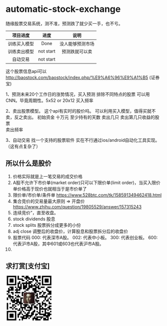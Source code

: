 # automatic-stock-exchange
随缘股票交易系统，测不准，预测跌了就少买一手，也不亏。


|项目进度|进度|说明|
| :-: | :-: | :-: |
| 训练买入模型 | Done | 没人能够预测市场 |
| 训练卖出模型 | not start |预测跌就可以卖|
| 自动交易 | not start ||

这个股票信息api可以 http://baostock.com/baostock/index.php/%E9%A6%96%E9%A1%B5 (证券宝)

1、预测未来20个工作日的涨势情况，买入预测
排除不同特点的股票
可以用CNN。毕竟周期性。5x52 or 20x12
买入频率

2、卖出股票模型。 这个api有实时的股价吗。
可以利用买入模型，值得买就不卖，反之卖出。
初始资金 十万元
至少持有的天数
卖出几只
卖出第几只收益的股票                             
卖出频率

3、自动交易
找一个支持的股票软件
实在不行通过ios/android自动化工具实现。（这有点复杂了）

## 所以什么是股价
1. 价格实际就是上一笔交易的成交价格
2. A股不允许下市价单(market order)只可以下限价单(limit order)，当买入限价单价格高于现价也就相当于是市价单了
3. 限价单/市价单/条件单 https://www.528btc.com/tk/158591349462418.html
4. 集合竞价的交易量最大原则 => 开盘价 https://www.zhihu.com/question/19805529/answer/157315243
5. 连续竞价”，直至收盘。
6. stock dividends 股息
7. stock splits 股票拆分成更多的小份
8. adj close 调整后的收盘价，计算股息和股票拆分后的收盘价
9. 股票代码
000: 代表深市A股。
002: 代表中小板。
300: 代表创业板。
600: 代表沪市A股，其中601或603也代表沪市A股。
10. 

## 求打赏[支付宝]
<img src="https://github.com/shayxu-ai/shayxu-ai.github.io/blob/master/images/alipay.jpg?raw=true" width="150">